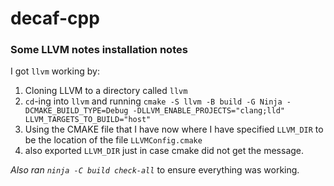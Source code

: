 # decaf-cpp


###  Some LLVM notes installation notes
I got `llvm` working by:
1. Cloning LLVM to a directory called `llvm`
2. `cd`-ing into `llvm` and running
   `cmake -S llvm -B build -G Ninja -DCMAKE_BUILD_TYPE=Debug -DLLVM_ENABLE_PROJECTS="clang;lld" LLVM_TARGETS_TO_BUILD="host"`
3. Using the CMAKE file that I have now where I have specified `LLVM_DIR` to be the location of the file `LLVMConfig.cmake`
4. also exported `LLVM_DIR` just in case cmake did not get the message.

*Also ran `ninja -C build check-all`* to ensure everything was working.